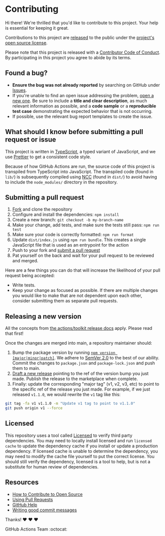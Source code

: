 # Contributing

[fork]: https://github.com/actions/ai-moderator/fork
[pr]: https://github.com/actions/ai-moderator/compare
[code-of-conduct]: CODE_OF_CONDUCT.md

Hi there! We're thrilled that you'd like to contribute to this project. Your
help is essential for keeping it great.

Contributions to this project are
[released](https://help.github.com/articles/github-terms-of-service/#6-contributions-under-repository-license)
to the public under the [project's open source license](LICENSE).

Please note that this project is released with a [Contributor Code of
Conduct][code-of-conduct]. By participating in this project you agree to abide
by its terms.

## Found a bug?

- **Ensure the bug was not already reported** by searching on GitHub under
  [Issues](https://github.com/actions/ai-moderator/issues).
- If you're unable to find an open issue addressing the problem,
  [open a new one](https://github.com/actions/ai-moderator/issues/new). Be sure
  to include a **title and clear description**, as much relevant information as
  possible, and a **code sample** or a **reproducible test case** demonstrating
  the expected behavior that is not occurring.
- If possible, use the relevant bug report templates to create the issue.

## What should I know before submitting a pull request or issue

This project is written in [TypeScript](https://www.typescriptlang.org/), a
typed variant of JavaScript, and we use [Prettier](https://prettier.io/) to get
a consistent code style.

Because of how GitHub Actions are run, the source code of this project is
transpiled from TypeScript into JavaScript. The transpiled code (found in
`lib/`) is subsequently compiled using
[NCC](https://github.com/vercel/ncc/blob/master/readme.md) (found in `dist/`) to
avoid having to include the `node_modules/` directory in the repository.

## Submitting a pull request

1. [Fork][fork] and clone the repository
1. Configure and install the dependencies: `npm install`
1. Create a new branch: `git checkout -b my-branch-name`
1. Make your change, add tests, and make sure the tests still pass:
   `npm run test`
1. Make sure your code is correctly formatted: `npm run format`
1. Update `dist/index.js` using `npm run bundle`. This creates a single
   JavaScript file that is used as an entrypoint for the action
1. Push to your fork and [submit a pull request][pr]
1. Pat yourself on the back and wait for your pull request to be reviewed and
   merged.

Here are a few things you can do that will increase the likelihood of your pull
request being accepted:

- Write tests.
- Keep your change as focused as possible. If there are multiple changes you
  would like to make that are not dependent upon each other, consider submitting
  them as separate pull requests.

## Releasing a new version

All the concepts from
[the actions/toolkit release docs](https://github.com/actions/toolkit/blob/main/docs/action-versioning.md)
apply. Please read that first!

Once the changes are merged into main, a repository maintainer should:

1. Bump the package version by running
   [`npm version [major|minor|patch]`](https://docs.npmjs.com/cli/v7/commands/npm-version).
   We adhere to [SemVer 2.0](https://semver.org/spec/v2.0.0.html) to the best of
   our ability. Commit the changes to `package.json` and `package-lock.json` and
   push them to main.
1. [Draft a new release](https://github.com/actions/ai-moderator/releases/new)
   pointing to the ref of the version bump you just made. Publish the release to
   the marketplace when complete.
1. Finally: update the corresponding "major tag" (v1, v2, v3, etc) to point to
   the specific ref of the release you just made. For example, if we just
   released `v1.1.0`, we would rewrite the `v1` tag like this:

```bash
git tag -fa v1 v1.1.0 -m "Update v1 tag to point to v1.1.0"
git push origin v1 --force
```

## Licensed

This repository uses a tool called
[Licensed](https://github.com/github/licensed) to verify third party
dependencies. You may need to locally install licensed and run `licensed cache`
to update the dependency cache if you install or update a production dependency.
If licensed cache is unable to determine the dependency, you may need to modify
the cache file yourself to put the correct license. You should still verify the
dependency, licensed is a tool to help, but is not a substitute for human review
of dependencies.

## Resources

- [How to Contribute to Open Source](https://opensource.guide/how-to-contribute/)
- [Using Pull Requests](https://help.github.com/articles/about-pull-requests/)
- [GitHub Help](https://help.github.com)
- [Writing good commit messages](http://tbaggery.com/2008/04/19/a-note-about-git-commit-messages.html)

Thanks! :heart: :heart: :heart:

GitHub Actions Team :octocat:
